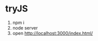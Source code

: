 # tryJS
1. npm i
2. node server
3. open [http://localhost:3000/index.html/](http://localhost:3000/index.html/)
